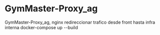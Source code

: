 # GymMaster-Proxy_ag
GymMaster-Proxy_ag, nginx redireccionar trafico desde front hasta infra interna
docker-compose up --build